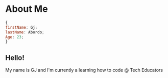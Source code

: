 # About Me

```javascript
{
firstName: Gj;
lastName: Abordo;
Age: 23;
}
```

## Hello!
My name is GJ and I'm currently a learning how to code @ Tech Educators
